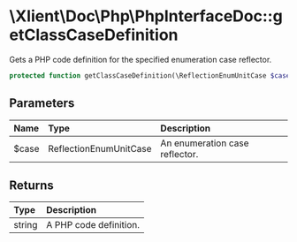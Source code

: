 # \\Xlient\\Doc\\Php\\PhpInterfaceDoc::getClassCaseDefinition

Gets a PHP code definition for the specified enumeration case reflector.

```php
protected function getClassCaseDefinition(\ReflectionEnumUnitCase $case): string
```

## Parameters

| Name | Type | Description |
| :--- | :--- | :--- |
| $case | ReflectionEnumUnitCase | An enumeration case reflector. |

## Returns

| Type | Description |
| :--- | :--- |
| string | A PHP code definition. |